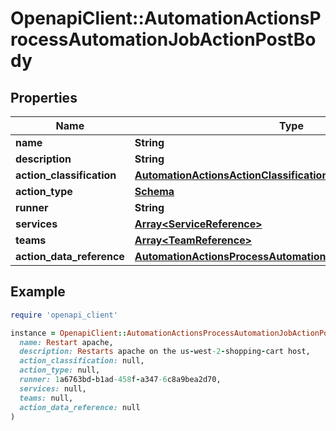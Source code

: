 # OpenapiClient::AutomationActionsProcessAutomationJobActionPostBody

## Properties

| Name | Type | Description | Notes |
| ---- | ---- | ----------- | ----- |
| **name** | **String** |  |  |
| **description** | **String** |  |  |
| **action_classification** | [**AutomationActionsActionClassificationEnum**](AutomationActionsActionClassificationEnum.md) |  | [optional] |
| **action_type** | [**Schema**](Schema.md) |  |  |
| **runner** | **String** |  | [optional] |
| **services** | [**Array&lt;ServiceReference&gt;**](ServiceReference.md) |  | [optional] |
| **teams** | [**Array&lt;TeamReference&gt;**](TeamReference.md) |  | [optional] |
| **action_data_reference** | [**AutomationActionsProcessAutomationJobActionDataReference**](AutomationActionsProcessAutomationJobActionDataReference.md) |  |  |

## Example

```ruby
require 'openapi_client'

instance = OpenapiClient::AutomationActionsProcessAutomationJobActionPostBody.new(
  name: Restart apache,
  description: Restarts apache on the us-west-2-shopping-cart host,
  action_classification: null,
  action_type: null,
  runner: 1a6763bd-b1ad-458f-a347-6c8a9bea2d70,
  services: null,
  teams: null,
  action_data_reference: null
)
```

